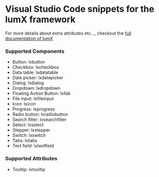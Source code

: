 # Visual Studio Code snippets for the lumX framework

For more details about extra attributes etc..., checkout the [full documentation of lumX](http://ui.lumapps.com/)

### Supported Components

- Button: lxbutton
- Checkbox: lxcheckbox
- Data table: lxdatatable
- Date picker: lxdatepicker
- Dialog: lxdialog
- Dropdown: lxdropdown
- Floating Action Button: lxfab
- File input: lxfileinput
- Icon: lxicon
- Progress: lxprogress
- Radio button: lxradiobutton
- Search filter: lxsearchfilter
- Select: lxselect
- Stepper: lxstepper
- Switch: lxswitch
- Tabs: lxtabs
- Text field: lxtextfield

### Supported Attributes

- Tooltip: lxtooltip
